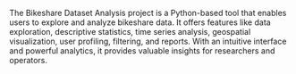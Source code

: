 The Bikeshare Dataset Analysis project is a Python-based tool that enables users to explore and analyze bikeshare data. It offers features like data exploration, descriptive statistics, time series analysis, geospatial visualization, user profiling, filtering, and reports. With an intuitive interface and powerful analytics, it provides valuable insights for researchers and operators.
